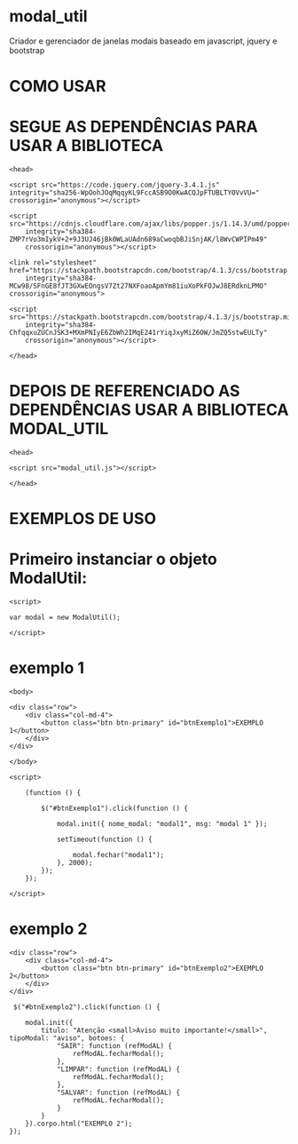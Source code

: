 # modal_util
Criador e gerenciador de janelas modais baseado em javascript, jquery e bootstrap

# COMO USAR

# SEGUE AS DEPENDÊNCIAS PARA USAR A BIBLIOTECA

    <head>

    <script src="https://code.jquery.com/jquery-3.4.1.js" integrity="sha256-WpOohJOqMqqyKL9FccASB9O0KwACQJpFTUBLTYOVvVU=" crossorigin="anonymous"></script> 
		
	<script src="https://cdnjs.cloudflare.com/ajax/libs/popper.js/1.14.3/umd/popper.min.js"
		integrity="sha384-ZMP7rVo3mIykV+2+9J3UJ46jBk0WLaUAdn689aCwoqbBJiSnjAK/l8WvCWPIPm49"
		crossorigin="anonymous"></script>

	<link rel="stylesheet" href="https://stackpath.bootstrapcdn.com/bootstrap/4.1.3/css/bootstrap.min.css"
		integrity="sha384-MCw98/SFnGE8fJT3GXwEOngsV7Zt27NXFoaoApmYm81iuXoPkFOJwJ8ERdknLPMO" crossorigin="anonymous">

	<script src="https://stackpath.bootstrapcdn.com/bootstrap/4.1.3/js/bootstrap.min.js"
		integrity="sha384-ChfqqxuZUCnJSK3+MXmPNIyE6ZbWh2IMqE241rYiqJxyMiZ6OW/JmZQ5stwEULTy"
		crossorigin="anonymous"></script>

    </head>
        

# DEPOIS DE REFERENCIADO AS DEPENDÊNCIAS USAR A BIBLIOTECA MODAL_UTIL

    <head>

    <script src="modal_util.js"></script>

    </head>

# EXEMPLOS DE USO

# Primeiro instanciar o objeto ModalUtil:

    <script>

    var modal = new ModalUtil();

    </script>

# exemplo 1

    <body>

    <div class="row">
		<div class="col-md-4">
			<button class="btn btn-primary" id="btnExemplo1">EXEMPLO 1</button>
		</div>
	</div>

    </body>

    <script>

        (function () {

            $("#btnExemplo1").click(function () {

                modal.init({ nome_modal: "modal1", msg: "modal 1" });

                setTimeout(function () {

                    modal.fechar("modal1");
                }, 2000);       
            });
        });

    </script>

# exemplo 2

    <div class="row">
		<div class="col-md-4">
			<button class="btn btn-primary" id="btnExemplo2">EXEMPLO 2</button>
		</div>
	</div>

     $("#btnExemplo2").click(function () {

        modal.init({
            titulo: "Atenção <small>Aviso muito importante!</small>", tipoModal: "aviso", botoes: {
                "SAIR": function (refModAL) {
                    refModAL.fecharModal();
                },
                "LIMPAR": function (refModAL) {
                    refModAL.fecharModal();
                },
                "SALVAR": function (refModAL) {
                    refModAL.fecharModal();
                }
            }
        }).corpo.html("EXEMPLO 2");
    });

   

